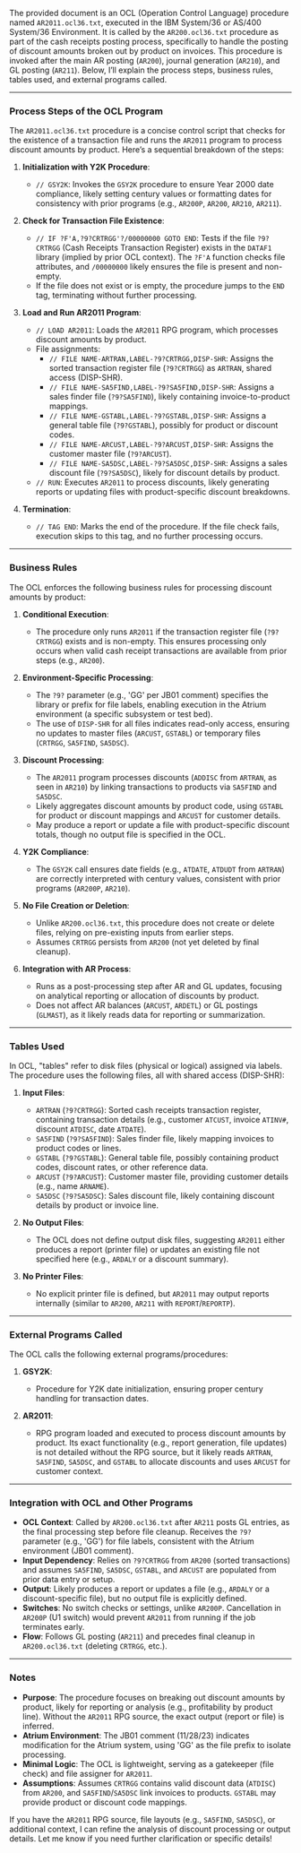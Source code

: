 The provided document is an OCL (Operation Control Language) procedure named `AR2011.ocl36.txt`, executed in the IBM System/36 or AS/400 System/36 Environment. It is called by the `AR200.ocl36.txt` procedure as part of the cash receipts posting process, specifically to handle the posting of discount amounts broken out by product on invoices. This procedure is invoked after the main AR posting (`AR200`), journal generation (`AR210`), and GL posting (`AR211`). Below, I’ll explain the process steps, business rules, tables used, and external programs called.

---

### Process Steps of the OCL Program

The `AR2011.ocl36.txt` procedure is a concise control script that checks for the existence of a transaction file and runs the `AR2011` program to process discount amounts by product. Here’s a sequential breakdown of the steps:

1. **Initialization with Y2K Procedure**:
   - `// GSY2K`: Invokes the `GSY2K` procedure to ensure Year 2000 date compliance, likely setting century values or formatting dates for consistency with prior programs (e.g., `AR200P`, `AR200`, `AR210`, `AR211`).

2. **Check for Transaction File Existence**:
   - `// IF ?F'A,?9?CRTRGG'?/00000000 GOTO END`: Tests if the file `?9?CRTRGG` (Cash Receipts Transaction Register) exists in the `DATAF1` library (implied by prior OCL context). The `?F'A` function checks file attributes, and `/00000000` likely ensures the file is present and non-empty.
   - If the file does not exist or is empty, the procedure jumps to the `END` tag, terminating without further processing.

3. **Load and Run AR2011 Program**:
   - `// LOAD AR2011`: Loads the `AR2011` RPG program, which processes discount amounts by product.
   - File assignments:
     - `// FILE NAME-ARTRAN,LABEL-?9?CRTRGG,DISP-SHR`: Assigns the sorted transaction register file (`?9?CRTRGG`) as `ARTRAN`, shared access (DISP-SHR).
     - `// FILE NAME-SA5FIND,LABEL-?9?SA5FIND,DISP-SHR`: Assigns a sales finder file (`?9?SA5FIND`), likely containing invoice-to-product mappings.
     - `// FILE NAME-GSTABL,LABEL-?9?GSTABL,DISP-SHR`: Assigns a general table file (`?9?GSTABL`), possibly for product or discount codes.
     - `// FILE NAME-ARCUST,LABEL-?9?ARCUST,DISP-SHR`: Assigns the customer master file (`?9?ARCUST`).
     - `// FILE NAME-SA5DSC,LABEL-?9?SA5DSC,DISP-SHR`: Assigns a sales discount file (`?9?SA5DSC`), likely for discount details by product.
   - `// RUN`: Executes `AR2011` to process discounts, likely generating reports or updating files with product-specific discount breakdowns.

4. **Termination**:
   - `// TAG END`: Marks the end of the procedure. If the file check fails, execution skips to this tag, and no further processing occurs.

---

### Business Rules

The OCL enforces the following business rules for processing discount amounts by product:

1. **Conditional Execution**:
   - The procedure only runs `AR2011` if the transaction register file (`?9?CRTRGG`) exists and is non-empty. This ensures processing only occurs when valid cash receipt transactions are available from prior steps (e.g., `AR200`).

2. **Environment-Specific Processing**:
   - The `?9?` parameter (e.g., 'GG' per JB01 comment) specifies the library or prefix for file labels, enabling execution in the Atrium environment (a specific subsystem or test bed).
   - The use of `DISP-SHR` for all files indicates read-only access, ensuring no updates to master files (`ARCUST`, `GSTABL`) or temporary files (`CRTRGG`, `SA5FIND`, `SA5DSC`).

3. **Discount Processing**:
   - The `AR2011` program processes discounts (`ADDISC` from `ARTRAN`, as seen in `AR210`) by linking transactions to products via `SA5FIND` and `SA5DSC`.
   - Likely aggregates discount amounts by product code, using `GSTABL` for product or discount mappings and `ARCUST` for customer details.
   - May produce a report or update a file with product-specific discount totals, though no output file is specified in the OCL.

4. **Y2K Compliance**:
   - The `GSY2K` call ensures date fields (e.g., `ATDATE`, `ATDUDT` from `ARTRAN`) are correctly interpreted with century values, consistent with prior programs (`AR200P`, `AR210`).

5. **No File Creation or Deletion**:
   - Unlike `AR200.ocl36.txt`, this procedure does not create or delete files, relying on pre-existing inputs from earlier steps.
   - Assumes `CRTRGG` persists from `AR200` (not yet deleted by final cleanup).

6. **Integration with AR Process**:
   - Runs as a post-processing step after AR and GL updates, focusing on analytical reporting or allocation of discounts by product.
   - Does not affect AR balances (`ARCUST`, `ARDETL`) or GL postings (`GLMAST`), as it likely reads data for reporting or summarization.

---

### Tables Used

In OCL, "tables" refer to disk files (physical or logical) assigned via labels. The procedure uses the following files, all with shared access (DISP-SHR):

1. **Input Files**:
   - `ARTRAN` (`?9?CRTRGG`): Sorted cash receipts transaction register, containing transaction details (e.g., customer `ATCUST`, invoice `ATINV#`, discount `ATDISC`, date `ATDATE`).
   - `SA5FIND` (`?9?SA5FIND`): Sales finder file, likely mapping invoices to product codes or lines.
   - `GSTABL` (`?9?GSTABL`): General table file, possibly containing product codes, discount rates, or other reference data.
   - `ARCUST` (`?9?ARCUST`): Customer master file, providing customer details (e.g., name `ARNAME`).
   - `SA5DSC` (`?9?SA5DSC`): Sales discount file, likely containing discount details by product or invoice line.

2. **No Output Files**:
   - The OCL does not define output disk files, suggesting `AR2011` either produces a report (printer file) or updates an existing file not specified here (e.g., `ARDALY` or a discount summary).

3. **No Printer Files**:
   - No explicit printer file is defined, but `AR2011` may output reports internally (similar to `AR200`, `AR211` with `REPORT`/`REPORTP`).

---

### External Programs Called

The OCL calls the following external programs/procedures:

1. **GSY2K**:
   - Procedure for Y2K date initialization, ensuring proper century handling for transaction dates.

2. **AR2011**:
   - RPG program loaded and executed to process discount amounts by product. Its exact functionality (e.g., report generation, file updates) is not detailed without the RPG source, but it likely reads `ARTRAN`, `SA5FIND`, `SA5DSC`, and `GSTABL` to allocate discounts and uses `ARCUST` for customer context.

---

### Integration with OCL and Other Programs

- **OCL Context**: Called by `AR200.ocl36.txt` after `AR211` posts GL entries, as the final processing step before file cleanup. Receives the `?9?` parameter (e.g., 'GG') for file labels, consistent with the Atrium environment (JB01 comment).
- **Input Dependency**: Relies on `?9?CRTRGG` from `AR200` (sorted transactions) and assumes `SA5FIND`, `SA5DSC`, `GSTABL`, and `ARCUST` are populated from prior data entry or setup.
- **Output**: Likely produces a report or updates a file (e.g., `ARDALY` or a discount-specific file), but no output file is explicitly defined.
- **Switches**: No switch checks or settings, unlike `AR200P`. Cancellation in `AR200P` (U1 switch) would prevent `AR2011` from running if the job terminates early.
- **Flow**: Follows GL posting (`AR211`) and precedes final cleanup in `AR200.ocl36.txt` (deleting `CRTRGG`, etc.).

---

### Notes

- **Purpose**: The procedure focuses on breaking out discount amounts by product, likely for reporting or analysis (e.g., profitability by product line). Without the `AR2011` RPG source, the exact output (report or file) is inferred.
- **Atrium Environment**: The JB01 comment (11/28/23) indicates modification for the Atrium system, using 'GG' as the file prefix to isolate processing.
- **Minimal Logic**: The OCL is lightweight, serving as a gatekeeper (file check) and file assigner for `AR2011`.
- **Assumptions**: Assumes `CRTRGG` contains valid discount data (`ATDISC`) from `AR200`, and `SA5FIND`/`SA5DSC` link invoices to products. `GSTABL` may provide product or discount code mappings.

If you have the `AR2011` RPG source, file layouts (e.g., `SA5FIND`, `SA5DSC`), or additional context, I can refine the analysis of discount processing or output details. Let me know if you need further clarification or specific details!